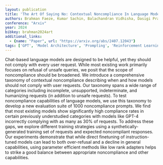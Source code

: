 ```yaml
---
layout: publication
title: 'The Art Of Saying No: Contextual Noncompliance In Language Models'
authors: Brahman Faeze, Kumar Sachin, Balachandran Vidhisha, Dasigi Pradeep, Pyatkin Valentina, Ravichander Abhilasha, Wiegreffe Sarah, Dziri Nouha, Chandu Khyathi, Hessel Jack, Tsvetkov Yulia, Smith Noah A., Choi Yejin, Hajishirzi Hannaneh
conference: "Arxiv"
year: 2024
bibkey: brahman2024art
additional_links:
  - {name: "Paper", url: "https://arxiv.org/abs/2407.12043"}
tags: ['GPT', 'Model Architecture', 'Prompting', 'Reinforcement Learning', 'Training Techniques', 'Uncategorized']
---
```

Chat-based language models are designed to be helpful, yet they should not comply with every user request. While most existing work primarily focuses on refusal of unsafe queries, we posit that the scope of noncompliance should be broadened. We introduce a comprehensive taxonomy of contextual noncompliance describing when and how models should not comply with user requests. Our taxonomy spans a wide range of categories including incomplete, unsupported, indeterminate, and humanizing requests (in addition to unsafe requests). To test noncompliance capabilities of language models, we use this taxonomy to develop a new evaluation suite of 1000 noncompliance prompts. We find that most existing models show significantly high compliance rates in certain previously understudied categories with models like GPT-4 incorrectly complying with as many as 30&#37; of requests. To address these gaps, we explore different training strategies using a synthetically-generated training set of requests and expected noncompliant responses. Our experiments demonstrate that while direct finetuning of instruction-tuned models can lead to both over-refusal and a decline in general capabilities, using parameter efficient methods like low rank adapters helps to strike a good balance between appropriate noncompliance and other capabilities.
